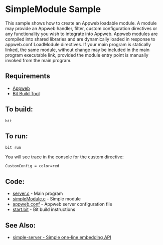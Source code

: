 SimpleModule Sample
===

This sample shows how to create an Appweb loadable module.  A module may provide an Appweb handler, filter, 
custom configuration directives or any functionality you wish to integrate into Appweb. Appweb modules are 
compiled into shared libraries and are dynamically loaded in response to appweb.conf LoadModule directives. 
If your main program is statically linked, the same module, without change may be included in the main
program executable link, provided the module entry point is manually invoked from the main program.

Requirements
---
* [Appweb](http://embedthis.com/downloads/appweb/download.ejs)
* [Bit Build Tool](http://embedthis.com/downloads/bit/download.ejs)

To build:
---
    bit

To run:
---
    bit run

You will see trace in the console for the custom directive:

    CustomConfig = color=red

Code:
---
* [server.c](server.c) - Main program
* [simpleModule.c](simpleModule.c) - Simple module
* [appweb.conf](appweb.conf) - Appweb server configuration file
* [start.bit](start.bit) - Bit build instructions


See Also:
---
* [simple-server - Simple one-line embedding API](../simple-server/README.md)
